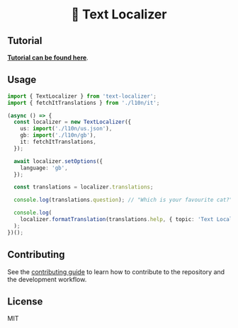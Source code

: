 <h1 align="center">
📖 Text Localizer
</h1>

## Tutorial

[**Tutorial can be found here**](https://enzomanuelmangano.github.io/text-localizer/docs/basic-tutorial/js-ts/setup).

## Usage

```ts
import { TextLocalizer } from 'text-localizer';
import { fetchItTranslations } from './l10n/it';

(async () => {
  const localizer = new TextLocalizer({
    us: import('./l10n/us.json'),
    gb: import('./l10n/gb'),
    it: fetchItTranslations,
  });

  await localizer.setOptions({
    language: 'gb',
  });

  const translations = localizer.translations;

  console.log(translations.question); // "Which is your favourite cat?"

  console.log(
    localizer.formatTranslation(translations.help, { topic: 'Text Localizer' })
  );
})();
```

## Contributing

See the [contributing guide](https://github.com/enzomanuelmangano/text-localizer/blob/main/CONTRIBUTING.md) to learn how to contribute to the repository and the development workflow.

## License

MIT
